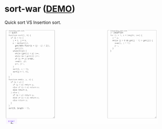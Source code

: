 # sort-war ([DEMO](https://abagames.github.io/sort-war/))

Quick sort VS Insertion sort.

[![screenshot](docs/screenshots/quick_insertion.gif)](https://abagames.github.io/sort-war/)
